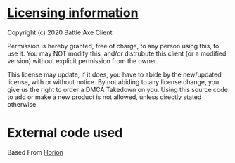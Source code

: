 # [Licensing information](https://github.com/BattleAxeClient/battle-axe-releases/blob/master/LICENSE.md)

Copyright (c) 2020 Battle Axe Client

Permission is hereby granted, free of charge, to any person using this, to use it. You may NOT modify this, and/or distrubute this client (or a modified version) without explicit permission from the owner. 

This license may update, if it does, you have to abide by the new/updated license, with or without notice. By not abiding to any license change, you give us the right to order a DMCA Takedown on you.
Using this source code to add or make a new product is not allowed, unless directly stated otherwise
# External code used

Based From [Horion](https://github.com/horionclient/Horion)

